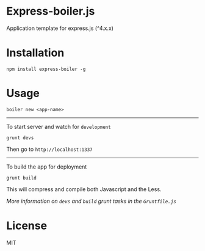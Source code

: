 # Express-boiler.js

Application template for express.js (^4.x.x)

# Installation

    npm install express-boiler -g

# Usage

    boiler new <app-name>

---

To start server and watch for `development`

    grunt devs

Then go to `http://localhost:1337`

---

To build the app for deployment

    grunt build

This will compress and compile both Javascript and the Less.

*More information on `devs` and `build` grunt tasks in the `Gruntfile.js`*


# License

MIT

